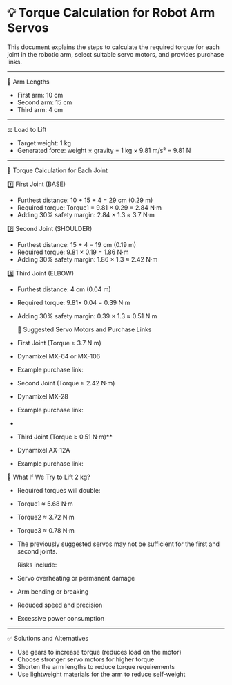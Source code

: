 # 💡 Torque Calculation for Robot Arm Servos

This document explains the steps to calculate the required torque for each joint in the robotic arm, select suitable servo motors, and provides purchase links.

---

 📏 Arm Lengths
- First arm: 10 cm
- Second arm: 15 cm
- Third arm: 4 cm

---

 ⚖️ Load to Lift
- Target weight: 1 kg
- Generated force: weight × gravity = 1 kg × 9.81 m/s² = 9.81 N

---

 🧮 Torque Calculation for Each Joint

 1️⃣ First Joint (BASE)

- Furthest distance: 10 + 15 + 4 = 29 cm (0.29 m)
- Required torque: Torque1 = 9.81 × 0.29 = 2.84 N·m
- Adding 30% safety margin: 2.84 × 1.3 ≈ 3.7 N·m

 2️⃣ Second Joint (SHOULDER)
- Furthest distance: 15 + 4 = 19 cm (0.19 m)
- Required torque: 9.81 × 0.19 = 1.86 N·m
- Adding 30% safety margin: 1.86 × 1.3 ≈ 2.42 N·m

 3️⃣ Third Joint (ELBOW)
- Furthest distance: 4 cm (0.04 m)
- Required torque: 9.81× 0.04 = 0.39 N·m
- Adding 30% safety margin: 0.39 × 1.3 ≈ 0.51 N·m

  🔧 Suggested Servo Motors and Purchase Links
- First Joint (Torque ≥ 3.7 N·m) 
-   Dynamixel MX-64 or MX-106  
- Example purchase link: [](http://www.robotis.us/mx-64t/)
  
- Second Joint (Torque ≥ 2.42 N·m)
-   Dynamixel MX-28  
-   Example purchase link: [](https://www.mybotshop.de/DYNAMIXEL-MX-28AT-Bulk-6-pcs)
-   
- Third Joint (Torque ≥ 0.51 N·m)**  
-   Dynamixel AX-12A  
-   Example purchase link: [](http://www.robotis.us/ax-12a/)


  🚨 What If We Try to Lift 2 kg?
- Required torques will double:
- Torque1 ≈ 5.68 N·m
- Torque2 ≈ 3.72 N·m
- Torque3 ≈ 0.78 N·m
- The previously suggested servos may not be sufficient for the first and second joints.

  Risks include:
- Servo overheating or permanent damage
- Arm bending or breaking
- Reduced speed and precision
- Excessive power consumption

---

 ✅ Solutions and Alternatives
- Use gears to increase torque (reduces load on the motor)
- Choose stronger servo motors for higher torque
- Shorten the arm lengths to reduce torque requirements
- Use lightweight materials for the arm to reduce self-weight




